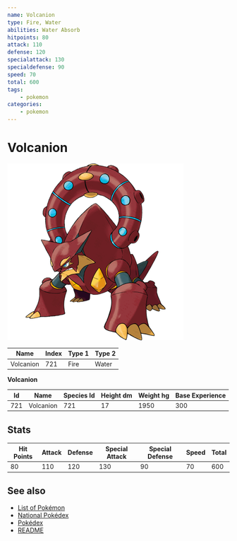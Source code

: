 ```yaml
---
name: Volcanion
type: Fire, Water
abilities: Water Absorb
hitpoints: 80
attack: 110
defense: 120
specialattack: 130
specialdefense: 90
speed: 70
total: 600
tags:
    - pokemon
categories:
    - pokemon
---
```


# Volcanion


![Volcanion](images/721.png)

| **Name** | **Index** | **Type 1** | **Type 2** |
|----|----|----|----|
| Volcanion | 721 | Fire | Water  |

**Volcanion** 




| **Id** | **Name** | **Species Id** | **Height dm** | **Weight hg** | **Base Experience** |
|--------|----------|----------------|------------|------------|---------------------|
| 721 | Volcanion | 721 | 17 | 1950 | 300 |



## Stats

| **Hit Points** | **Attack** | **Defense** | **Special Attack** | **Special Defense** | **Speed** | **Total** |
|----------------|------------|-------------|--------------------|---------------------|-----------|-----------|
| 80 | 110 | 120 | 130 | 90 | 70 | 600 |

## See also

- [List of Pokémon](../pokemon.md)
- [National Pokédex](../national_pokedex.md)
- [Pokédex](../pokedex.md)
- [README](../README.md)
